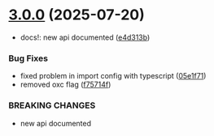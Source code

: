 # [3.0.0](https://github.com/Paratco/javascript/compare/2.3.1...3.0.0) (2025-07-20)


* docs!: new api documented ([e4d313b](https://github.com/Paratco/javascript/commit/e4d313b17e3648c1096086bbb8cd4bdc9a3be5fe))


### Bug Fixes

* fixed problem in import config with typescript ([05e1f71](https://github.com/Paratco/javascript/commit/05e1f7121f082b606ec4c2121119c3406b1e665b))
* removed oxc flag ([f75714f](https://github.com/Paratco/javascript/commit/f75714f2cb1a7350ba5f5b1f7128d64f3735786a))


### BREAKING CHANGES

* new api documented
